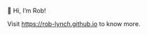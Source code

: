 👋 Hi, I’m Rob!

Visit https://rob-lynch.github.io to know more.

<!---
rob-lynch/rob-lynch is a ✨ special ✨ repository because its `README.md` (this file) appears on your GitHub profile.
You can click the Preview link to take a look at your changes.
--->
